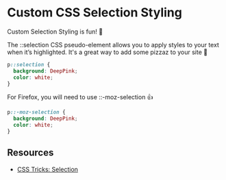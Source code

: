 # Custom CSS Selection Styling

Custom Selection Styling is fun! 🎉

The ::selection CSS pseudo-element allows you to apply styles to your text when it’s highlighted. It's a great way to add some pizzaz to your site 💃

```css
p::selection {
  background: DeepPink;
  color: white;
}
```

For Firefox, you will need to use ::-moz-selection 👍

```css
p::-moz-selection {
  background: DeepPink;
  color: white;
}
```

## Resources

- [CSS Tricks: Selection](https://css-tricks.com/almanac/selectors/s/selection/)
